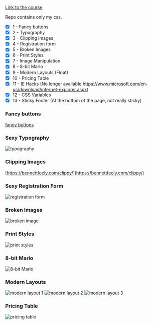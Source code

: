 [Link to the course](https://www.udemy.com/course/learn-css-brad-hussey/)

Repo contains only my css.

- [X] 1  - Fancy buttons
- [X] 2  - Typography
- [X] 3  - Clipping Images
- [X] 4  - Registration form
- [X] 5  - Broken Images
- [X] 6  - Print Styles
- [X] 7  - Image Manipulation
- [X] 8  - 8-bit Mario
- [X] 9  - Modern Layouts (Float)
- [X] 10 - Pricing Table 
- [X] 11 - IE Hacks (No longer available https://www.microsoft.com/en-us/download/internet-explorer.aspx)
- [X] 12 - CSS Variables
- [X] 13 - Sticky Footer (At the bottom of the page, not really sticky) 

### Fancy buttons
[fancy buttons](./1%20-%20Fancy%20Buttons/Screen%20Recording%202023-04-12%20at%2009.44.26.mov)

### Sexy Typography
![typography](./2%20-%20Sexy%20Typography/Screenshot%202023-04-12%20at%2009.43.49.png)

### Clipping Images
[https://bennettfeely.com/clippy/](https://bennettfeely.com/clippy/)

### Sexy Registration Form
![registration form](./4%20-%20Sexy%20Registration%20Form/Screenshot%202023-04-13%20at%2019.33.03.png)

### Broken Images
![broken image](./5%20-%20Useful%20Broken%20Images/Screenshot%202023-04-13%20at%2020.14.05.png)

### Print Styles
![print styles](./6%20-%20Print%20Styles/Screenshot%202023-04-13%20at%2020.25.50.png)

### 8-bit Mario
![8-bit Mario](./8%20-%208-bit%20Mario/Screenshot%202023-04-14%20at%2009.31.32.png)

### Modern Layouts
![modern layout 1](./9%20-%20Modern%20Layouts/Screenshot%202023-04-14%20at%2015.08.51.png)
![modern layout 2](./9%20-%20Modern%20Layouts/Screenshot%202023-04-14%20at%2015.08.58.png)
![modern layout 3](./9%20-%20Modern%20Layouts/Screenshot%202023-04-14%20at%2015.09.08.png)

### Pricing Table
![pricing table](./10%20-%20Pricing%20Table/Screenshot%202023-04-14%20at%2016.12.40.png)

